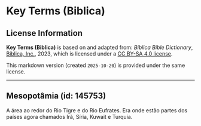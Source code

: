 # Key Terms (Biblica)

## License Information

**Key Terms (Biblica)** is based on and adapted from: _Biblica Bible Dictionary_, [Biblica, Inc.](https://www.biblica.com/), 2023, which is licensed under a [CC BY-SA 4.0 license](https://creativecommons.org/licenses/by-sa/4.0/legalcode.en).

This markdown version (created `2025-10-20`) is provided under the same license.



--------------------------------

## Mesopotâmia (id: 145753)

A área ao redor do Rio Tigre e do Rio Eufrates. Era onde estão partes dos países agora chamados Irã, Síria, Kuwait e Turquia.


